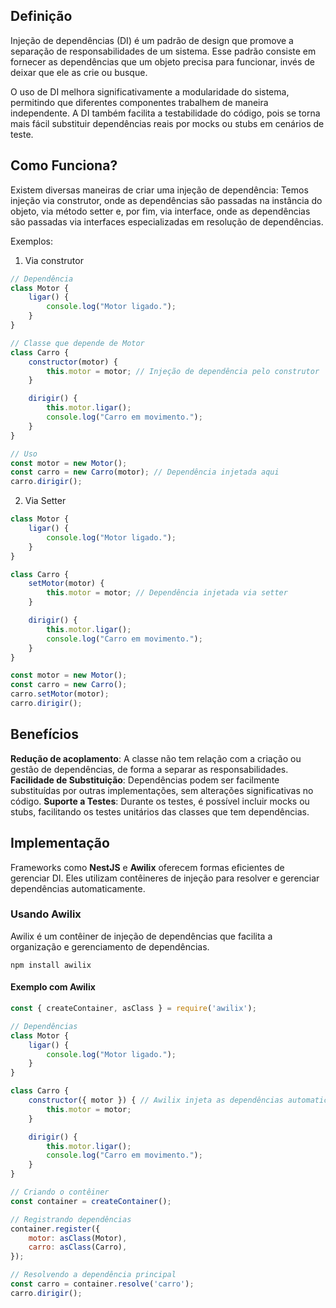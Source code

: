 ## Definição

Injeção de dependências (DI) é um padrão de design que promove a separação de responsabilidades de um sistema.
Esse padrão consiste em fornecer as dependências que um objeto precisa para funcionar, invés de deixar que ele as crie ou busque.

O uso de DI melhora significativamente a modularidade do sistema, permitindo que diferentes componentes trabalhem de maneira independente.
A DI também facilita a testabilidade do código, pois se torna mais fácil substituir dependências reais por mocks ou stubs em cenários de teste.

## Como Funciona?

Existem diversas maneiras de criar uma injeção de dependência: Temos injeção via construtor, onde as dependências são passadas na instância do objeto, via método setter e, por fim, via interface, onde as dependências são passadas via interfaces especializadas em resolução de dependências.

Exemplos:
1. Via construtor
```js
// Dependência
class Motor {
    ligar() {
        console.log("Motor ligado.");
    }
}

// Classe que depende de Motor
class Carro {
    constructor(motor) {
        this.motor = motor; // Injeção de dependência pelo construtor
    }

    dirigir() {
        this.motor.ligar();
        console.log("Carro em movimento.");
    }
}

// Uso
const motor = new Motor();
const carro = new Carro(motor); // Dependência injetada aqui
carro.dirigir();
```

2. Via Setter
```js
class Motor {
    ligar() {
        console.log("Motor ligado.");
    }
}

class Carro {
    setMotor(motor) {
        this.motor = motor; // Dependência injetada via setter
    }

    dirigir() {
        this.motor.ligar();
        console.log("Carro em movimento.");
    }
}

const motor = new Motor();
const carro = new Carro();
carro.setMotor(motor);
carro.dirigir();
```

## Benefícios
**Redução de acoplamento**: A classe não tem relação com a criação ou gestão de dependências, de forma a separar as responsabilidades.
**Facilidade de Substituição**: Dependências podem ser facilmente substituídas por outras implementações, sem alterações significativas no código.
**Suporte a Testes**: Durante os testes, é possível incluir mocks ou stubs, facilitando os testes unitários das classes que tem dependências.

## Implementação

Frameworks como **NestJS** e **Awilix** oferecem formas eficientes de gerenciar DI. Eles utilizam contêineres de injeção para resolver e gerenciar dependências automaticamente.

### Usando Awilix

Awilix é um contêiner de injeção de dependências que facilita a organização e gerenciamento de dependências.

`npm install awilix`

#### Exemplo com Awilix

```js
const { createContainer, asClass } = require('awilix');

// Dependências
class Motor {
    ligar() {
        console.log("Motor ligado.");
    }
}

class Carro {
    constructor({ motor }) { // Awilix injeta as dependências automaticamente
        this.motor = motor;
    }

    dirigir() {
        this.motor.ligar();
        console.log("Carro em movimento.");
    }
}

// Criando o contêiner
const container = createContainer();

// Registrando dependências
container.register({
    motor: asClass(Motor),
    carro: asClass(Carro),
});

// Resolvendo a dependência principal
const carro = container.resolve('carro');
carro.dirigir();
```